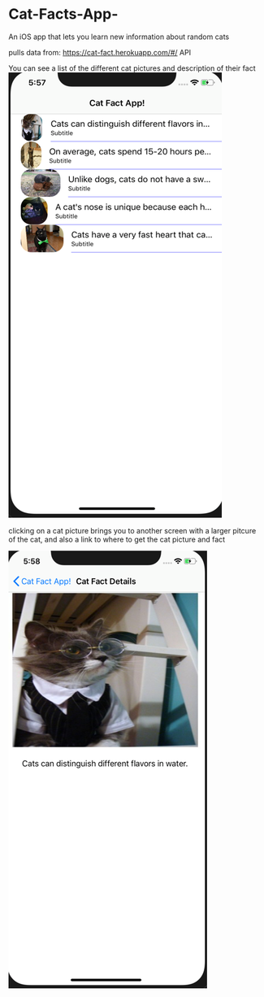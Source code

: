 # Cat-Facts-App-
An iOS app that lets you learn new information about random cats

pulls data from: https://cat-fact.herokuapp.com/#/ API

You can see a list of the different cat pictures and description of their fact
![catpics1](screenshots/cat1.png "first view of cat facts app")

clicking on a cat picture brings you to another screen with a larger pitcure of the cat, and also a link to where to get the cat 
picture and fact

![catpics2](screenshots/cat2.png "second view of cat facts app")
